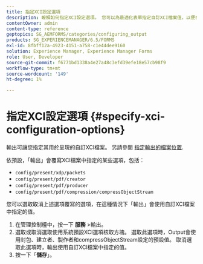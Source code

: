 ```yaml
---
title: 指定XCI設定選項
description: 瞭解如何指定XCI設定選項。 您可以為最適化表單指定自訂XCI檔案值，以便在表單轉譯時使用該值。
contentOwner: admin
content-type: reference
geptopics: SG_AEMFORMS/categories/configuring_output
products: SG_EXPERIENCEMANAGER/6.5/FORMS
exl-id: 8fbff12a-4923-4151-a758-c1e44dee9160
solution: Experience Manager, Experience Manager Forms
role: User, Developer
source-git-commit: f6771bd1338a4e27a48c3efd39efe18e57cb98f9
workflow-type: tm+mt
source-wordcount: '149'
ht-degree: 1%

---
```


# 指定XCI設定選項 {#specify-xci-configuration-options}

輸出可讓您指定其用於呈現的自訂XCI檔案。 另請參閱 [指定輸出的檔案位置](/help/forms/using/admin-help/specify-file-locations-output.md#specify-file-locations-for-output).

依預設，「輸出」會覆寫XCI檔案中指定的某些選項，包括：

* `config/present/xdp/packets`
* `config/present/pdf/creator`
* `config/present/pdf/producer`
* `config/present/pdf/compression/compressObjectStream`

您可以選取取消上述選項覆寫的選項，在這種情況下「輸出」會使用自訂XCI檔案中指定的值。

1. 在管理控制檯中，按一下 **服務** >輸出。
1. 選取或取消選取使用系統預設XCI選項核取方塊。 選取此選項時，Output會使用封包、建立者、製作者和compressObjectStream設定的預設值。 取消選取此選項時，輸出使用自訂XCI檔案中指定的值。
1. 按一下「**儲存**」。
